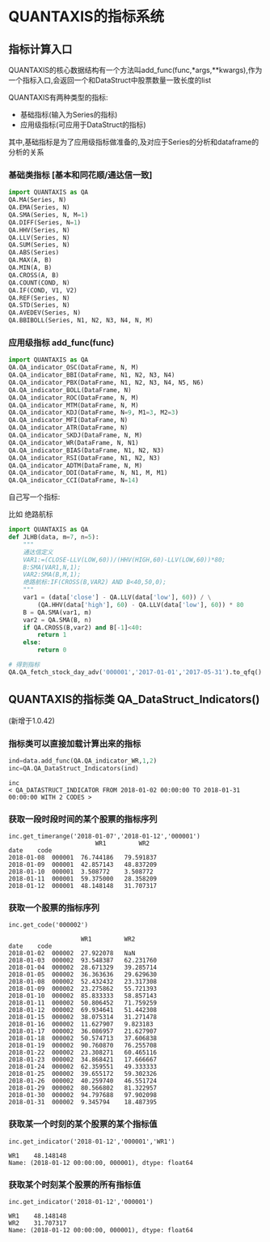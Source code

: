# QUANTAXIS的指标系统

## 指标计算入口
QUANTAXIS的核心数据结构有一个方法叫add_func(func,*args,**kwargs),作为一个指标入口,会返回一个和DataStruct中股票数量一致长度的list

QUANTAXIS有两种类型的指标:

- 基础指标(输入为Series的指标)
- 应用级指标(可应用于DataStruct的指标)

其中,基础指标是为了应用级指标做准备的,及对应于Series的分析和dataframe的分析的关系

### 基础类指标 [基本和同花顺/通达信一致]
```python
import QUANTAXIS as QA
QA.MA(Series, N)
QA.EMA(Series, N)
QA.SMA(Series, N, M=1)
QA.DIFF(Series, N=1)
QA.HHV(Series, N)
QA.LLV(Series, N)
QA.SUM(Series, N)
QA.ABS(Series)
QA.MAX(A, B)
QA.MIN(A, B)
QA.CROSS(A, B)
QA.COUNT(COND, N)
QA.IF(COND, V1, V2)
QA.REF(Series, N)
QA.STD(Series, N)
QA.AVEDEV(Series, N)
QA.BBIBOLL(Series, N1, N2, N3, N4, N, M)
```
### 应用级指标  add_func(func)
```python
import QUANTAXIS as QA
QA.QA_indicator_OSC(DataFrame, N, M)
QA.QA_indicator_BBI(DataFrame, N1, N2, N3, N4)
QA.QA_indicator_PBX(DataFrame, N1, N2, N3, N4, N5, N6)
QA.QA_indicator_BOLL(DataFrame, N)
QA.QA_indicator_ROC(DataFrame, N, M)
QA.QA_indicator_MTM(DataFrame, N, M)
QA.QA_indicator_KDJ(DataFrame, N=9, M1=3, M2=3)
QA.QA_indicator_MFI(DataFrame, N)
QA.QA_indicator_ATR(DataFrame, N)
QA.QA_indicator_SKDJ(DataFrame, N, M)
QA.QA_indicator_WR(DataFrame, N, N1)
QA.QA_indicator_BIAS(DataFrame, N1, N2, N3)
QA.QA_indicator_RSI(DataFrame, N1, N2, N3)
QA.QA_indicator_ADTM(DataFrame, N, M)
QA.QA_indicator_DDI(DataFrame, N, N1, M, M1)
QA.QA_indicator_CCI(DataFrame, N=14)
```
自己写一个指标:

比如 绝路航标
```python
import QUANTAXIS as QA
def JLHB(data, m=7, n=5):
    """
    通达信定义
    VAR1:=(CLOSE-LLV(LOW,60))/(HHV(HIGH,60)-LLV(LOW,60))*80; 
    B:SMA(VAR1,N,1); 
    VAR2:SMA(B,M,1); 
    绝路航标:IF(CROSS(B,VAR2) AND B<40,50,0);
    """
    var1 = (data['close'] - QA.LLV(data['low'], 60)) / \
        (QA.HHV(data['high'], 60) - QA.LLV(data['low'], 60)) * 80
    B = QA.SMA(var1, m)
    var2 = QA.SMA(B, n)
    if QA.CROSS(B,var2) and B[-1]<40:
        return 1
    else:
        return 0

# 得到指标
QA.QA_fetch_stock_day_adv('000001','2017-01-01','2017-05-31').to_qfq().add_func(JLHB)
```


## QUANTAXIS的指标类 QA_DataStruct_Indicators()

(新增于1.0.42)


### 指标类可以直接加载计算出来的指标

```python
ind=data.add_func(QA.QA_indicator_WR,1,2)
inc=QA.QA_DataStruct_Indicators(ind)
```
```
inc
< QA_DATASTRUCT_INDICATOR FROM 2018-01-02 00:00:00 TO 2018-01-31 00:00:00 WITH 2 CODES >
```

### 获取一段时段时间的某个股票的指标序列
```
inc.get_timerange('2018-01-07','2018-01-12','000001')
		                WR1	        WR2
date	code		
2018-01-08	000001	76.744186	79.591837
2018-01-09	000001	42.857143	48.837209
2018-01-10	000001	3.508772	3.508772
2018-01-11	000001	59.375000	28.358209
2018-01-12	000001	48.148148	31.707317
```
### 获取一个股票的指标序列

```
inc.get_code('000002')

                    WR1	        WR2
date	code		
2018-01-02	000002	27.922078	NaN
2018-01-03	000002	93.548387	62.231760
2018-01-04	000002	28.671329	39.285714
2018-01-05	000002	36.363636	29.629630
2018-01-08	000002	52.432432	23.317308
2018-01-09	000002	23.275862	55.721393
2018-01-10	000002	85.833333	58.857143
2018-01-11	000002	50.806452	71.759259
2018-01-12	000002	69.934641	51.442308
2018-01-15	000002	38.075314	31.271478
2018-01-16	000002	11.627907	9.823183
2018-01-17	000002	36.086957	21.627907
2018-01-18	000002	50.574713	37.606838
2018-01-19	000002	90.760870	76.255708
2018-01-22	000002	23.308271	60.465116
2018-01-23	000002	34.868421	17.666667
2018-01-24	000002	62.359551	49.333333
2018-01-25	000002	39.655172	59.302326
2018-01-26	000002	40.259740	46.551724
2018-01-29	000002	80.566802	81.322957
2018-01-30	000002	94.797688	97.902098
2018-01-31	000002	9.345794	18.487395
```

### 获取某一个时刻的某个股票的某个指标值
```
inc.get_indicator('2018-01-12','000001','WR1')

WR1    48.148148
Name: (2018-01-12 00:00:00, 000001), dtype: float64
```
### 获取某个时刻某个股票的所有指标值
```
inc.get_indicator('2018-01-12','000001')

WR1    48.148148
WR2    31.707317
Name: (2018-01-12 00:00:00, 000001), dtype: float64

```